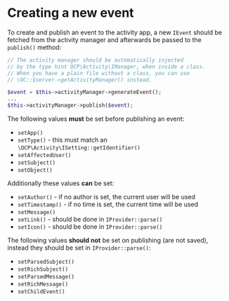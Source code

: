 <!--
  - SPDX-FileCopyrightText: 2016 Nextcloud GmbH and Nextcloud contributors
  - SPDX-License-Identifier: CC0-1.0
-->
# Creating a new event

To create and publish an event to the activity app, a new `IEvent` should be fetched from the activity manager and afterwards be passed to the `publish()` method:

```php
// The activity manager should be automatically injected
// by the type hint OCP\Activity\IManager, when inside a class.
// When you have a plain file without a class, you can use
// \OC::$server->getActivityManager() instead.

$event = $this->activityManager->generateEvent();
...
$this->activityManager->publish($event);
```

The following values **must** be set before publishing an event:

* `setApp()`
* `setType()` - this must match an `\OCP\Activity\ISetting::getIdentifier()`
* `setAffectedUser()`
* `setSubject()`
* `setObject()`

Additionally these values **can** be set:
* `setAuthor()` - if no author is set, the current user will be used
* `setTimestamp()` - if no time is set, the current time will be used
* `setMessage()`
* `setLink()` - should be done in `IProvider::parse()`
* `setIcon()` - should be done in `IProvider::parse()`

The following values **should not** be set on publishing (are not saved), instead they should be set in `IProvider::parse()`:

* `setParsedSubject()`
* `setRichSubject()`
* `setParsedMessage()`
* `setRichMessage()`
* `setChildEvent()`
